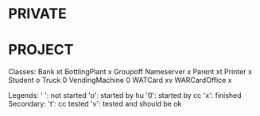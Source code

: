 # PRIVATE
# PROJECT

Classes:
Bank              xt
BottlingPlant     x
Groupoff
Nameserver        x
Parent            xt
Printer           x
Student           o
Truck             0
VendingMachine    0
WATCard           xv
WARCardOffice     x


Legends:
' ': not started
'o': started by hu
'0': started by cc
'x': finished
Secondary:
't': cc tested
'v': tested and should be ok



